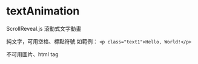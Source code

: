 # textAnimation
ScrollReveal.js 滾動式文字動畫 

純文字，可用空格、標點符號
如範例：
```<p class="text1">Hello, World!</p>```

不可用圖片、html tag
